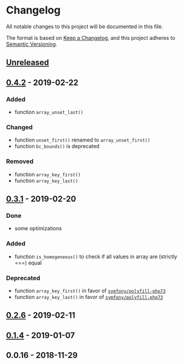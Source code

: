 # Changelog
All notable changes to this project will be documented in this file.

The format is based on [Keep a Changelog](https://keepachangelog.com/en/1.0.0/),
and this project adheres to [Semantic Versioning](https://semver.org/spec/v2.0.0.html).


## [Unreleased]

## [0.4.2] - 2019-02-22 
### Added
- function `array_unset_last()` 

### Changed 
- function `unset_first()` renamed to `array_unset_first()`
- function `bc_bounds()` is deprecated
 
### Removed
- function `array_key_first()`
- function `array_key_last()`

## [0.3.1] - 2019-02-20
### Done
- some optimizations

### Added
- function `is_homogeneous()` to check if all values in array are (strictly ===) equal

### Deprecated
- function `array_key_first()` in favor of [`symfony/polyfill-php73`](https://github.com/symfony/polyfill-php73)
- function `array_key_last()` in favor of [`symfony/polyfill-php73`](https://github.com/symfony/polyfill-php73)

## [0.2.6] - 2019-02-11

## [0.1.4] - 2019-01-07

## 0.0.16 - 2018-11-29


[Unreleased]: https://github.com/alecrabbit/php-helpers/compare/0.4.2...HEAD
[0.4.2]: https://github.com/alecrabbit/php-helpers/compare/0.3.1...0.4.2
[0.3.1]: https://github.com/alecrabbit/php-helpers/compare/0.2.6...0.3.1
[0.2.6]: https://github.com/alecrabbit/php-helpers/compare/0.1.4...0.2.6
[0.1.4]: https://github.com/alecrabbit/php-helpers/compare/0.0.16...0.1.4